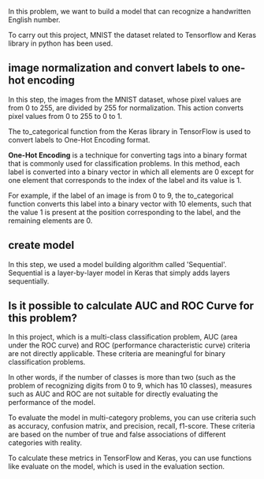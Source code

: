 In this problem, we want to build a model that can recognize a handwritten English number.

To carry out this project, MNIST the dataset related to Tensorflow and Keras library in python has been used.

## image normalization and convert labels to one-hot encoding
In this step, the images from the MNIST dataset, whose pixel values are from 0 to 255, are divided by 255 for normalization. This action converts pixel values from 0 to 255 to 0 to 1.

The to_categorical function from the Keras library in TensorFlow is used to convert labels to One-Hot Encoding format.

**One-Hot Encoding** is a technique for converting tags into a binary format that is commonly used for classification problems. In this method, each label is converted into a binary vector in which all elements are 0 except for one element that corresponds to the index of the label and its value is 1.

For example, if the label of an image is from 0 to 9, the to_categorical function converts this label into a binary vector with 10 elements, such that the value 1 is present at the position corresponding to the label, and the remaining elements are 0.

## create model
In this step, we used a model building algorithm called 'Sequential'. Sequential is a layer-by-layer model in Keras that simply adds layers sequentially.

## Is it possible to calculate AUC and ROC Curve for this problem?
In this project, which is a multi-class classification problem, AUC (area under the ROC curve) and ROC (performance characteristic curve) criteria are not directly applicable. These criteria are meaningful for binary classification problems.

In other words, if the number of classes is more than two (such as the problem of recognizing digits from 0 to 9, which has 10 classes), measures such as AUC and ROC are not suitable for directly evaluating the performance of the model.

To evaluate the model in multi-category problems, you can use criteria such as accuracy, confusion matrix, and precision, recall, f1-score. These criteria are based on the number of true and false associations of different categories with reality.

To calculate these metrics in TensorFlow and Keras, you can use functions like evaluate on the model, which is used in the evaluation section.
